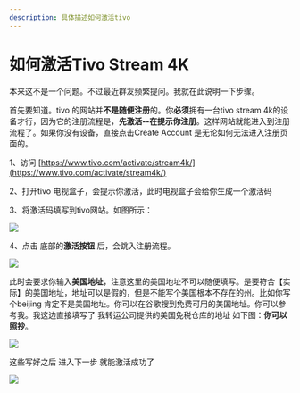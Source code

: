 ```yaml
---
description: 具体描述如何激活tivo
---
```


# 如何激活Tivo Stream 4K

本来这不是一个问题。不过最近群友频繁提问。我就在此说明一下步骤。

首先要知道。tivo 的网站并**不是随便注册**的。你**必须**拥有一台tivo stream 4k的设备才行，因为它的注册流程是，**先激活--在提示你注册**。这样网站就能进入到注册流程了。如果你没有设备，直接点击Create Account 是无论如何无法进入注册页面的。

1、访问 [https://www.tivo.com/activate/stream4k/](https://www.tivo.com/activate/stream4k/)  

2、打开tivo 电视盒子，会提示你激活，此时电视盒子会给你生成一个激活码

3、将激活码填写到tivo网站。如图所示：

![](https://pic1.afdiancdn.com/user/dc5b7ad05e2311ea9b9252540025c377/common/fadb0813c1587977255e61c486cd4532_w1114_h737_s78.jpg?imageView2/2/w/1280)

4、点击 底部的**激活按钮** 后，会跳入注册流程。

![](https://pic1.afdiancdn.com/user/dc5b7ad05e2311ea9b9252540025c377/common/2d306d35a20bcdb37309bbbd9d168d0f_w402_h189_s64.jpg?imageView2/2/w/1280)

此时会要求你输入**美国地址**，注意这里的美国地址不可以随便填写。是要符合【实际】的美国地址，地址可以是假的，但是不能写个美国根本不存在的州。比如你写个beijing 肯定不是美国地址。你可以在谷歌搜到免费可用的美国地址。你可以参考我。我这边直接填写了 我转运公司提供的美国免税仓库的地址 如下图：**你可以照抄**。

![](https://pic1.afdiancdn.com/user/dc5b7ad05e2311ea9b9252540025c377/common/a148f28b6db178e38c65389e5f168f9a_w1128_h234_s34.jpg?imageView2/2/w/1280)

这些写好之后 进入下一步 就能激活成功了

![](https://pic1.afdiancdn.com/user/dc5b7ad05e2311ea9b9252540025c377/common/74491e20e25ee4c2de9bf0979e5de2cc_w1080_h2522_s1787.jpg?imageView2/2/w/1280)


